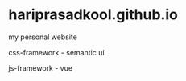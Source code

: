 # hariprasadkool.github.io
my personal website



      













 css-framework - semantic ui


 js-framework - vue
